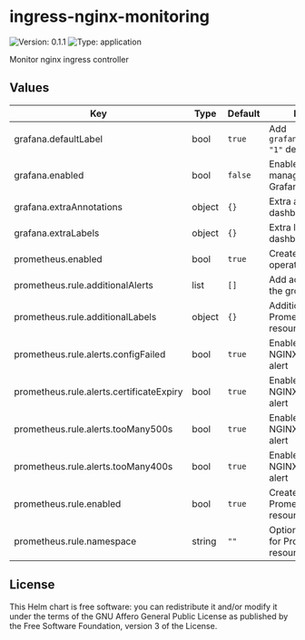 # ingress-nginx-monitoring

![Version: 0.1.1](https://img.shields.io/badge/Version-0.1.0-informational?style=flat-square) ![Type: application](https://img.shields.io/badge/Type-application-informational?style=flat-square)

Monitor nginx ingress controller


## Values

| Key                                      | Type   | Default | Description                                        |
|------------------------------------------|--------|---------|----------------------------------------------------|
| grafana.defaultLabel                     | bool   | `true`  | Add `grafana_dashboard: "1"` default label         |
| grafana.enabled                          | bool   | `false` | Enable deploying cert-manager dashboard to Grafana |
| grafana.extraAnnotations                 | object | `{}`    | Extra annotations for dashboard ConfigMap          |
| grafana.extraLabels                      | object | `{}`    | Extra labels for dashboard ConfigMap               |
| prometheus.enabled                       | bool   | `true`  | Create prometheus-operator resources               |
| prometheus.rule.additionalAlerts         | list   | `[]`    | Add additional alerts to the group                 |
| prometheus.rule.additionalLabels         | object | `{}`    | Additional Labels for PrometheusRule resource      |
| prometheus.rule.alerts.configFailed      | bool   | `true`  | Enable NGINXConfigFailed alert                     |
| prometheus.rule.alerts.certificateExpiry | bool   | `true`  | Enable NGINXCertificateExpiry alert                |
| prometheus.rule.alerts.tooMany500s       | bool   | `true`  | Enable NGINXTooMany500s alert                      |
| prometheus.rule.alerts.tooMany400s       | bool   | `true`  | Enable NGINXTooMany400s alert                      |
| prometheus.rule.enabled                  | bool   | `true`  | Create PrometheusRule resource                     |
| prometheus.rule.namespace                | string | `""`    | Optional Namespace for PrometheusRule resource     |

## License

This Helm chart is free software: you can redistribute it and/or modify it under the terms
of the GNU Affero General Public License as published by the Free Software Foundation,
version 3 of the License.

